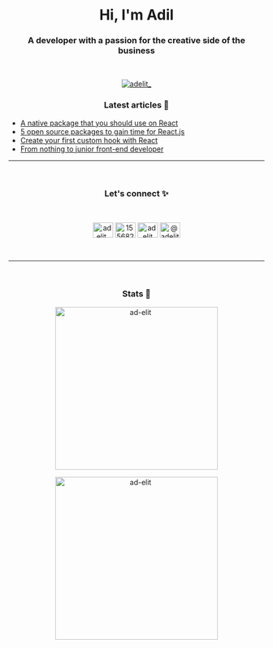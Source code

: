 <h1 align="center">Hi, I'm Adil</h1>
<h3 align="center">A developer with a passion for the creative side of the business</h3>
<br />

<p align="center"> <a href="https://twitter.com/adelit_" target="blank"><img src="https://img.shields.io/twitter/follow/adelit_?logo=twitter&style=for-the-badge" alt="adelit_" /></a> </p>

<h3  align="center">
    <b>
      Latest articles 📰
    </b>
</h3>

<!-- BLOG-POST-LIST:START -->
- [A native package that you should use on React](https://towardsdev.com/a-native-package-that-you-should-use-on-react-7181f3c31040?source=rss-2fdeced75485------2)
- [5 open source packages to gain time for React.js](https://towardsdev.com/5-open-source-packages-to-gain-time-for-react-js-2a3241f90a74?source=rss-2fdeced75485------2)
- [Create your first custom hook with React](https://medium.com/@adelit/create-your-first-custom-hook-with-react-5f8a8fe141d5?source=rss-2fdeced75485------2)
- [From nothing to junior front-end developer](https://medium.com/@adelit/from-nothing-to-junior-front-end-developer-54b1eab9548a?source=rss-2fdeced75485------2)
<!-- BLOG-POST-LIST:END -->

<hr />
<br/>

<h3  align="center">
    <b>
      Let's connect ✨
    </b>
</h3>

<br/>

<p align="center">
    <a href="https://twitter.com/adelit_" target="blank"><img align="center" src="https://raw.githubusercontent.com/rahuldkjain/github-profile-readme-generator/master/src/images/icons/Social/twitter.svg" alt="adelit_" height="30" width="40" /></a>
    <a href="https://stackoverflow.com/users/15568297" target="blank"><img align="center" src="https://raw.githubusercontent.com/rahuldkjain/github-profile-readme-generator/master/src/images/icons/Social/stack-overflow.svg" alt="15568297" height="30" width="40" /></a>
    <a href="https://dev.to/adelit" target="blank"><img align="center" src="https://www.vectorlogo.zone/logos/devto/devto-icon.svg" alt="adelit" height="30" width="40" /></a>
    <a href="https://medium.com/@adelit" target="blank"><img align="center" src="https://raw.githubusercontent.com/rahuldkjain/github-profile-readme-generator/master/src/images/icons/Social/medium.svg" alt="@adelit" height="30" width="40" /></a>
</p>
<br/>

<hr />
<br/>

<h3  align="center">
<b>
Stats 🧪
</b>
</h3>

<p  align="center">
<img align="center" src="https://github-readme-stats.vercel.app/api/top-langs?username=ad-elit&show_icons=true&locale=en&layout=compact" alt="ad-elit" width="320px" />
</p>
<p align="center"><img align="center" width="320px" src="https://github-readme-stats.vercel.app/api?username=ad-elit&show_icons=true&locale=en" alt="ad-elit" /></p>

<br/>

<br/>

